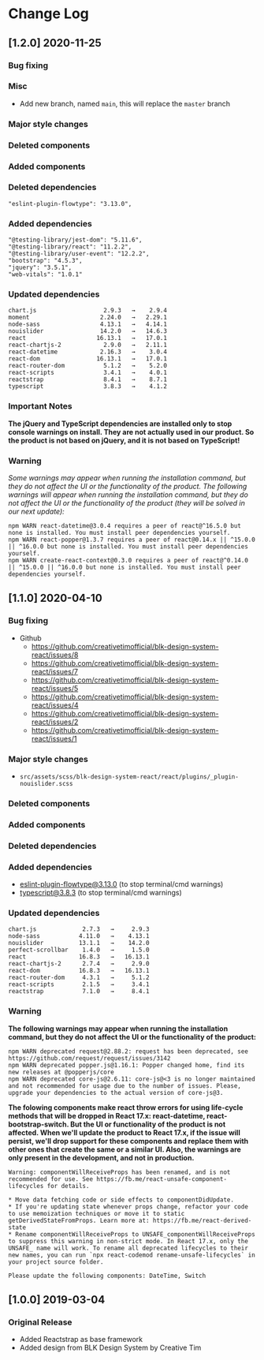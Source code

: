# Change Log

## [1.2.0] 2020-11-25
### Bug fixing
### Misc
- Add new branch, named `main`, this will replace the `master` branch
### Major style changes
### Deleted components
### Added components
### Deleted dependencies
```
"eslint-plugin-flowtype": "3.13.0",
```
### Added dependencies
```
"@testing-library/jest-dom": "5.11.6",
"@testing-library/react": "11.2.2",
"@testing-library/user-event": "12.2.2",
"bootstrap": "4.5.3",
"jquery": "3.5.1",
"web-vitals": "1.0.1"
```
### Updated dependencies
```
chart.js                   2.9.3   →    2.9.4
moment                    2.24.0   →   2.29.1
node-sass                 4.13.1   →   4.14.1
nouislider                14.2.0   →   14.6.3
react                    16.13.1   →   17.0.1
react-chartjs-2            2.9.0   →   2.11.1
react-datetime            2.16.3   →    3.0.4
react-dom                16.13.1   →   17.0.1
react-router-dom           5.1.2   →    5.2.0
react-scripts              3.4.1   →    4.0.1
reactstrap                 8.4.1   →    8.7.1
typescript                 3.8.3   →    4.1.2
```
### Important Notes
**The jQuery and TypeScript dependencies are installed only to stop console warnings on install. They are not actually used in our product. So the product is not based on jQuery, and it is not based on TypeScript!**
### Warning
_Some warnings may appear when running the installation command, but they do not affect the UI or the functionality of the product._
_The following warnings will appear when running the installation command, but they do not affect the UI or the functionality of the product (they will be solved in our next update):_
```
npm WARN react-datetime@3.0.4 requires a peer of react@^16.5.0 but none is installed. You must install peer dependencies yourself.
npm WARN react-popper@1.3.7 requires a peer of react@0.14.x || ^15.0.0 || ^16.0.0 but none is installed. You must install peer dependencies yourself.
npm WARN create-react-context@0.3.0 requires a peer of react@^0.14.0 || ^15.0.0 || ^16.0.0 but none is installed. You must install peer dependencies yourself.
```

## [1.1.0] 2020-04-10
### Bug fixing
- Github
  - https://github.com/creativetimofficial/blk-design-system-react/issues/8
  - https://github.com/creativetimofficial/blk-design-system-react/issues/7
  - https://github.com/creativetimofficial/blk-design-system-react/issues/5
  - https://github.com/creativetimofficial/blk-design-system-react/issues/4
  - https://github.com/creativetimofficial/blk-design-system-react/issues/2
  - https://github.com/creativetimofficial/blk-design-system-react/issues/1
### Major style changes
- `src/assets/scss/blk-design-system-react/react/plugins/_plugin-nouislider.scss`
### Deleted components
### Added components
### Deleted dependencies
### Added dependencies
+ eslint-plugin-flowtype@3.13.0 (to stop terminal/cmd warnings)
+ typescript@3.8.3 (to stop terminal/cmd warnings)
### Updated dependencies
```
chart.js             2.7.3   →     2.9.3
node-sass           4.11.0   →    4.13.1
nouislider          13.1.1   →    14.2.0
perfect-scrollbar    1.4.0   →     1.5.0
react               16.8.3   →   16.13.1
react-chartjs-2      2.7.4   →     2.9.0
react-dom           16.8.3   →   16.13.1
react-router-dom     4.3.1   →     5.1.2
react-scripts        2.1.5   →     3.4.1
reactstrap           7.1.0   →     8.4.1
```
### Warning
**The following warnings may appear when running the installation command, but they do not affect the UI or the functionality of the product:**
```
npm WARN deprecated request@2.88.2: request has been deprecated, see https://github.com/request/request/issues/3142
npm WARN deprecated popper.js@1.16.1: Popper changed home, find its new releases at @popperjs/core
npm WARN deprecated core-js@2.6.11: core-js@<3 is no longer maintained and not recommended for usage due to the number of issues. Please, upgrade your dependencies to the actual version of core-js@3.
```
**The folowing components make react throw errors for using life-cycle methods that will be dropped in React 17.x: react-datetime, react-bootstrap-switch. But the UI or functionality of the product is not affected. When we'll update the product to React 17.x, if the issue will persist, we'll drop support for these components and replace them with other ones that create the same or a similar UI. Also, the warnings are only present in the development, and not in production.**
```
Warning: componentWillReceiveProps has been renamed, and is not recommended for use. See https://fb.me/react-unsafe-component-lifecycles for details.

* Move data fetching code or side effects to componentDidUpdate.
* If you're updating state whenever props change, refactor your code to use memoization techniques or move it to static getDerivedStateFromProps. Learn more at: https://fb.me/react-derived-state
* Rename componentWillReceiveProps to UNSAFE_componentWillReceiveProps to suppress this warning in non-strict mode. In React 17.x, only the UNSAFE_ name will work. To rename all deprecated lifecycles to their new names, you can run `npx react-codemod rename-unsafe-lifecycles` in your project source folder.

Please update the following components: DateTime, Switch
```

## [1.0.0] 2019-03-04
### Original Release
- Added Reactstrap as base framework
- Added design from BLK Design System by Creative Tim
